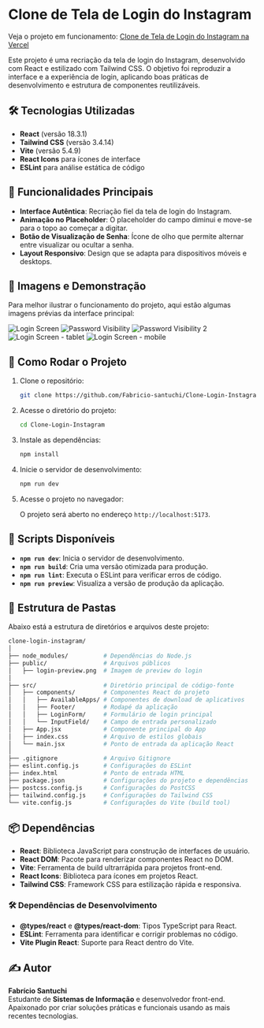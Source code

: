 # Clone de Tela de Login do Instagram

Veja o projeto em funcionamento: [Clone de Tela de Login do Instagram na Vercel](https://clone-login-instagram-fabricio-santuchis-projects.vercel.app/)

Este projeto é uma recriação da tela de login do Instagram, desenvolvido com React e estilizado com Tailwind CSS. O objetivo foi reproduzir a interface e a experiência de login, aplicando boas práticas de desenvolvimento e estrutura de componentes reutilizáveis.

## 🛠 Tecnologias Utilizadas

- **React** (versão 18.3.1)
- **Tailwind CSS** (versão 3.4.14)
- **Vite** (versão 5.4.9)
- **React Icons** para ícones de interface
- **ESLint** para análise estática de código

## 🌟 Funcionalidades Principais

- **Interface Autêntica**: Recriação fiel da tela de login do Instagram.
- **Animação no Placeholder**: O placeholder do campo diminui e move-se para o topo ao começar a digitar.
- **Botão de Visualização de Senha**: Ícone de olho que permite alternar entre visualizar ou ocultar a senha.
- **Layout Responsivo**: Design que se adapta para dispositivos móveis e desktops.

## 📸 Imagens e Demonstração

Para melhor ilustrar o funcionamento do projeto, aqui estão algumas imagens prévias da interface principal:

![Login Screen](./public/login-preview.png)
![Password Visibility](./public/password-preview.png)
![Password Visibility 2](./public/password2-preview.png)
![Login Screen - tablet](./public/login-tablet-preview.png)
![Login Screen - mobile](./public/login-mobile-preview.png)

## 🚀 Como Rodar o Projeto

1. Clone o repositório:

   ```bash
   git clone https://github.com/Fabricio-santuchi/Clone-Login-Instagram.git
   ```

2. Acesse o diretório do projeto:

   ```bash
   cd Clone-Login-Instagram
   ```

3. Instale as dependências:

   ```bash
   npm install
   ```

4. Inicie o servidor de desenvolvimento:

   ```bash
   npm run dev
   ```

5. Acesse o projeto no navegador:

   O projeto será aberto no endereço `http://localhost:5173`.

## 📜 Scripts Disponíveis

- **`npm run dev`**: Inicia o servidor de desenvolvimento.
- **`npm run build`**: Cria uma versão otimizada para produção.
- **`npm run lint`**: Executa o ESLint para verificar erros de código.
- **`npm run preview`**: Visualiza a versão de produção da aplicação.

## 📂 Estrutura de Pastas

Abaixo está a estrutura de diretórios e arquivos deste projeto:

```bash
clone-login-instagram/
│
├── node_modules/          # Dependências do Node.js
├── public/                # Arquivos públicos
│   ├── login-preview.png  # Imagem de preview do login
│
├── src/                   # Diretório principal de código-fonte
│   ├── components/        # Componentes React do projeto
│   │   ├── AvailableApps/ # Componentes de download de aplicativos
│   │   ├── Footer/        # Rodapé da aplicação
│   │   ├── LoginForm/     # Formulário de login principal
│   │   └── InputField/    # Campo de entrada personalizado
│   ├── App.jsx            # Componente principal do App
│   ├── index.css          # Arquivo de estilos globais
│   └── main.jsx           # Ponto de entrada da aplicação React
│
├── .gitignore             # Arquivo Gitignore
├── eslint.config.js       # Configurações do ESLint
├── index.html             # Ponto de entrada HTML
├── package.json           # Configurações do projeto e dependências
├── postcss.config.js      # Configurações do PostCSS
├── tailwind.config.js     # Configurações do Tailwind CSS
└── vite.config.js         # Configurações do Vite (build tool)
```

## 📦 Dependências

- **React**: Biblioteca JavaScript para construção de interfaces de usuário.
- **React DOM**: Pacote para renderizar componentes React no DOM.
- **Vite**: Ferramenta de build ultrarrápida para projetos front-end.
- **React Icons**: Biblioteca para ícones em projetos React.
- **Tailwind CSS**: Framework CSS para estilização rápida e responsiva.

### 🛠 Dependências de Desenvolvimento

- **@types/react** e **@types/react-dom**: Tipos TypeScript para React.
- **ESLint**: Ferramenta para identificar e corrigir problemas no código.
- **Vite Plugin React**: Suporte para React dentro do Vite.

## ✍️ Autor

**Fabrício Santuchi**  
Estudante de **Sistemas de Informação** e desenvolvedor front-end. Apaixonado por criar soluções práticas e funcionais usando as mais recentes tecnologias.

